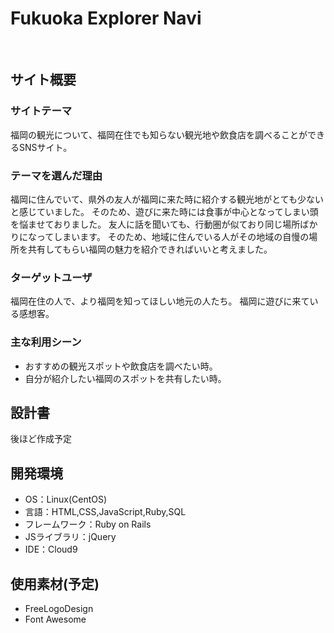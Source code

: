 # Fukuoka Explorer Navi
​
## サイト概要
### サイトテーマ
福岡の観光について、福岡在住でも知らない観光地や飲食店を調べることができるSNSサイト。
​
### テーマを選んだ理由
福岡に住んでいて、県外の友人が福岡に来た時に紹介する観光地がとても少ないと感じていました。
そのため、遊びに来た時には食事が中心となってしまい頭を悩ませておりました。
友人に話を聞いても、行動圏が似ており同じ場所ばかりになってしまいます。
そのため、地域に住んでいる人がその地域の自慢の場所を共有してもらい福岡の魅力を紹介できればいいと考えました。
​
### ターゲットユーザ
福岡在住の人で、より福岡を知ってほしい地元の人たち。
福岡に遊びに来ている感想客。
​
### 主な利用シーン
- おすすめの観光スポットや飲食店を調べたい時。
- 自分が紹介したい福岡のスポットを共有したい時。
​
## 設計書
後ほど作成予定
​
## 開発環境
- OS：Linux(CentOS)
- 言語：HTML,CSS,JavaScript,Ruby,SQL
- フレームワーク：Ruby on Rails
- JSライブラリ：jQuery
- IDE：Cloud9
​
## 使用素材(予定)
- FreeLogoDesign
- Font Awesome